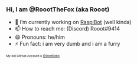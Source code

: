 ### Hi, I am @RoootTheFox (aka Rooot)

- 🔭 I’m currently working on [RaspiBot](https://github.com/RoootTheFox/RaspiBot) (well kinda)
- 📫 How to reach me: (Discord) Rooot#9414
- 😄 Pronouns: he/him
- ⚡ Fun fact: i am very dumb and i am a furry
<!--
- 🌱 I’m currently learning ...
- 👯 I’m looking to collaborate on ...
- 🤔 I’m looking for help with ...
- 💬 Ask me about ...
--!>

<sub><sub><sub>My old GitHub Account is <a href="https://github.com/RootRobo">@RootRobo</a></sub></sub></sub>
